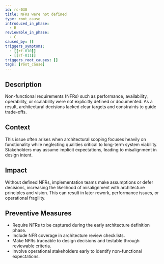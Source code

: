 ```yaml
---
id: rc-038
title: NFRs were not defined
type: root_cause
introduced_in_phase:
  - B
reviewable_in_phase:
  - C
caused_by: []
triggers_symptoms:
  - [[rf-010]]
  - [[rf-011]]
triggers_root_causes: []
tags: [root_cause]
---
```


## Description
Non-functional requirements (NFRs) such as performance, availability, operability, or scalability were not explicitly defined or documented. As a result, architectural decisions lacked clear targets and constraints to guide trade-offs.

## Context
This issue often arises when architectural scoping focuses heavily on functionality while neglecting qualities critical to long-term system viability. Stakeholders may assume implicit expectations, leading to misalignment in design intent.

## Impact
Without defined NFRs, implementation teams make assumptions or defer decisions, increasing the likelihood of misalignment with architecture principles and vision. This can result in later rework, performance issues, or operational fragility.

## Preventive Measures
- Require NFRs to be captured during the early architecture definition phase.
- Include NFR coverage in architecture review checklists.
- Make NFRs traceable to design decisions and testable through reviewable criteria.
- Involve operational stakeholders early to identify non-functional expectations.